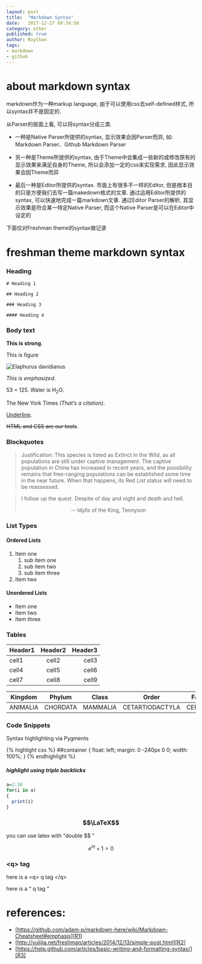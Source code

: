 ```yaml
---
layout: post
title:  "Markdown Syntax"
date:   2017-12-27 09:34:50
category: other
published: true
author: RoyChan
tags:
- markdown
- github
---
```


# about markdown syntax
markdown作为一种markup language, 由于可以使用css去self-defined样式, 所以syntax并不是固定的. 

从Parser的层面上看, 可以将syntax分成三类. 

* 一种是Native Parser所提供的syntax, 显示效果会因Parser而异, 如: Markdown Parser、Github Markdown Parser

* 另一种是Theme所提供的syntax, 由于Theme中会集成一些新的或修改原有的显示效果来满足自身的Theme, 所以会添加一定的css来实现需求, 因此显示效果会因Theme而异

* 最后一种是Editor所提供的syntax. 市面上有很多不一样的Editor, 但是根本目的只是方便我们去写一篇makedown格式的文章. 通过运用Editor所提供的syntax, 可以快速地完成一篇markdown文章. 通过Editor Parser的解析, 其显示效果是符合某一特定Native Parser, 而这个Native Parser是可以在Editor中设定的

下面仅对Freshman theme的syntax做记录

# freshman theme markdown syntax


### Heading

~~~
# Heading 1

## Heading 2

### Heading 3

#### Heading 4
~~~



### Body text

**This is strong**.

This is figure

![Elaphurus davidianus](https://i.imgur.com/Mdc4szJl.jpg "Père David's deer")

*This is emphasized*.

 53 = 125. Water is H<sub>2</sub>O. 

The New York Times <cite>(That’s a citation)</cite>. 

<u>Underline</u>. 


<del>HTML and CSS are our tools</del>. 

### Blockquotes

> Justification:
> This species is listed as Extinct in the Wild, as all populations are still under captive management. The captive population in China has increased in recent years, and the possibility remains that free-ranging populations can be established some time in the near future. When that happens, its Red List status will need to be reassessed. 

> I follow up the quest. Despite of day and night and death and hell.
> <center> -- Idylls of the King, Tennyson </center>



### List Types

#### Ordered Lists

1. Item one
   1. sub item one
   2. sub item two
   3. sub item three
2. Item two

#### Unordered Lists

* Item one
* Item two
* Item three

### Tables

| Header1 | Header2 | Header3 |
|:--------|:-------:|--------:|
| cell1   | cell2   | cell3   |
| cell4   | cell5   | cell6   |
| cell7   | cell8   | cell9   |


| Kingdom | Phylum  | Class | Order | Family |
|:------:|:------:|:------:|:------:|:------:| 
|ANIMALIA|CHORDATA|MAMMALIA|CETARTIODACTYLA|CERVIDAE|


### Code Snippets

Syntax highlighting via Pygments

{% highlight css %}
##container {
  float: left;
  margin: 0 -240px 0 0;
  width: 100%;
}
{% endhighlight %}


##### highlight using triple backticks

```r
a=1:10
for(i in a)
{
  print(i)
}
```

### $$\LaTeX$$ 

you can use latex with <q>double $$ </q>

$$e^{i\pi}+1=0$$


### \<q\> tag

here is a \<q\> q tag \</q\>


here is a <q> q tag </q>


# references:
- [https://github.com/adam-p/markdown-here/wiki/Markdown-Cheatsheet#emphasis][R1]
- [http://yulijia.net/freshman/articles/2014/12/13/simple-post.html][R2]
- [https://help.github.com/articles/basic-writing-and-formatting-syntax/][R3]

[R1]: https://github.com/adam-p/markdown-here/wiki/Markdown-Cheatsheet#emphasis
[R2]: http://yulijia.net/freshman/articles/2014/12/13/simple-post.html
[R3]: https://help.github.com/articles/basic-writing-and-formatting-syntax/
